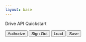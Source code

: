 ```yaml
---
layout: base
---
```


<p>Drive API Quickstart</p>
<button id="authorize_button">Authorize</button>
<button id="signout_button">Sign Out</button>
<button id="load_button">Load</button>
<button id="save_button">Save</button>
<pre id="content" style="white-space: pre-wrap;"></pre>
<div id="g_id_onload"
    data-client_id="527148381600-n1iq0sdpepsaa76rdh8naio9b86pbh79.apps.googleusercontent.com"
    data-context="signin"
    data-ux_mode="popup"
    data-callback="signin_callback"
    data-auto_prompt="false">
</div>

<div class="g_id_signin"
    data-type="standard"
    data-shape="rectangular"
    data-theme="outline"
    data-text="signin_with"
    data-size="large"
    data-logo_alignment="left">
</div>

<script type="module" src="assets/js/GD.mjs"></script>
